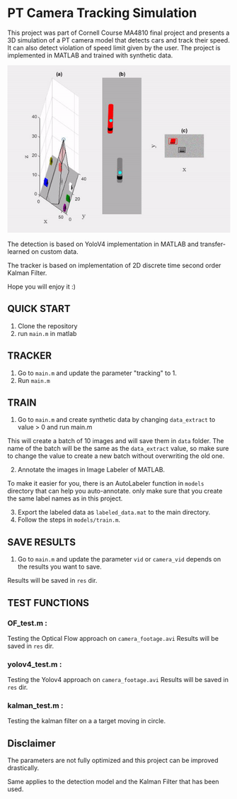 # PT Camera Tracking Simulation 
This project was part of Cornell Course MA4810 final project and presents a 3D simulation of a PT camera model that detects cars and track their speed. It can also detect violation of speed limit given by the user. The project is implemented in MATLAB and trained with synthetic data. 

![Simulation](simulation.gif)

The detection is based on YoloV4 implementation in MATLAB and transfer-learned on custom data.

The tracker is based on implementation of 2D discrete time second order Kalman Filter.

Hope you will enjoy it :)

## QUICK START

1. Clone the repository
2. run ```main.m``` in matlab

## TRACKER

1. Go to ```main.m``` and update the parameter "tracking" to 1.
2. Run ```main.m```

## TRAIN

1. Go to ```main.m``` and create synthetic data by changing ```data_extract``` to value > 0 and run main.m

This will create a batch of 10 images and will save them in ```data``` folder. The name of the batch will be the same as the ```data_extract``` value, so make sure to change the value to create a new batch without overwriting the old one.

2. Annotate the images in Image Labeler of MATLAB.

To make it easier for you, there is an AutoLabeler function in ```models``` directory that can help you auto-annotate. only make sure that you create the same label names as in this project. 

3. Export the labeled data as ```labeled_data.mat``` to the main directory.
4. Follow the steps in ```models/train.m```.

## SAVE RESULTS

1. Go to ```main.m``` and update the parameter ```vid``` or ```camera_vid``` depends on the results you want to save.

Results will be saved in ```res``` dir.

## TEST FUNCTIONS

### OF_test.m :
Testing the Optical Flow approach on ```camera_footage.avi```
Results will be saved in ```res``` dir.

### yolov4_test.m :
Testing the Yolov4 approach on ```camera_footage.avi```
Results will be saved in ```res``` dir.

### kalman_test.m : 
Testing the kalman filter on a a target moving in circle.

## Disclaimer

The parameters are not fully optimized and this project can be improved drastically.

Same applies to the detection model and the Kalman Filter that has been used.
